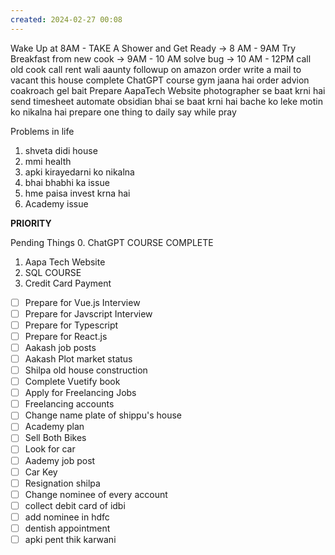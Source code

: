 ```yaml
---
created: 2024-02-27 00:08
---
```

Wake Up at 8AM - TAKE A Shower and Get Ready -> 8 AM - 9AM
Try Breakfast from new cook -> 9AM - 10 AM
solve bug -> 10 AM - 12PM
call old cook 
call rent wali aaunty
followup on amazon order
write a mail to vacant this house
complete ChatGPT course
gym jaana hai 
order advion coakroach gel bait
Prepare AapaTech Website
photographer se baat krni hai
send timesheet
automate obsidian
bhai se baat krni hai bache ko leke
motin ko nikalna hai
prepare one thing to daily say while pray

Problems in life
1. shveta didi house
2. mmi health
3. apki kirayedarni ko nikalna
4. bhai bhabhi ka issue
5. hme paisa invest krna hai
6. Academy issue




**PRIORITY**

Pending Things
0. ChatGPT COURSE COMPLETE
1. Aapa Tech Website
2. SQL COURSE
3. Credit Card Payment

- [ ] Prepare for Vue.js Interview
- [ ] Prepare for Javscript Interview
- [ ] Prepare for Typescript
- [ ] Prepare for React.js
- [ ] Aakash job posts
- [ ] Aakash Plot market status
- [ ] Shilpa old house construction
- [ ] Complete Vuetify book
- [ ] Apply for Freelancing Jobs
- [ ] Freelancing accounts
- [ ] Change name plate of shippu's house
- [ ] Academy plan
- [ ] Sell Both Bikes
- [ ] Look for car
- [ ] Aademy job post
- [ ] Car Key
- [ ] Resignation shilpa
- [ ] Change nominee of every account
- [ ] collect debit card of idbi
- [ ] add nominee in hdfc
- [ ] dentish appointment
- [ ] apki pent thik karwani
